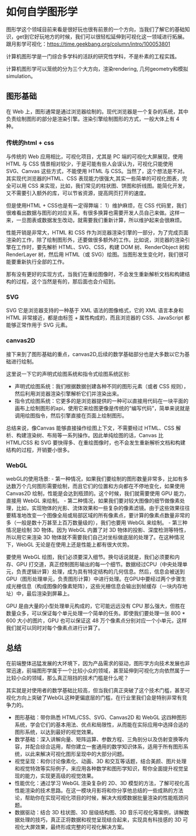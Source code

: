 # 如何自学图形学
图形学这个领域目前来看是很好玩也很有前景的一个方向，当我们了解它的基础知识，get到它好玩地方的时候，我们可以很轻松延伸到可视化这一领域进行拓展。
跟月影学可视化：https://time.geekbang.org/column/intro/100053801

计算机图形学是一门综合多学科的活跃的研究性学科，不是朴素的工程实践。

计算机图形学可以笼统的分为三个大方向，渲染rendering, 几何geometry和模拟simulation。

## 图形基础
在 Web 上，图形通常是通过浏览器绘制的。现代浏览器是一个复杂的系统，其中负责绘制图形的部分是渲染引擎。渲染引擎绘制图形的方式，一般大体上有 4 种。

### 传统的html + css
​与传统的 Web 应用相比，可视化项目，尤其是 PC 端的可视化大屏展现，使用HTML 与 CSS 情景相对较少，于是可能有些人会误认为，可视化只能使用 SVG、Canvas 这些方式，不能使用 HTML 与 CSS。当然了，这个想法是不对。
​
其实现代浏览器的HTML、CSS 表现能力很强大,其实一些简单的可视化图表，完全可以用 CSS 来实现，比如，我们常见的柱状图、饼图和折线图。能简化开发，又不需要引入额外的库，可以节省资源，提高网页打开的速度。

但是使用HTML + CSS也是有一定得弊端：
1）维护麻烦，在 CSS 代码里，我们很难看出数据与图形的对应关系，有很多换算也需要开发人员自己来做。这样一来，一旦图表或数据发生改动，就需要我们重新计算，所以维护起来会很麻烦。

性能开销是非常大，HTML 和 CSS 作为浏览器渲染引擎的一部分，为了完成页面渲染的工作，除了绘制图形外，还要做很多额外的工作。比如说，浏览器的渲染引擎在工作时，要先解析 HTML、SVG、CSS，构建 DOM 树、RenderObject 树和 RenderLayer 树，然后用 HTML（或 SVG）绘图。当图形发生变化时，我们很可能要重新执行全部的工作。

那有没有更好的实现方式，当我们在重绘图像时，不会发生重新解析文档和构建结构的过程，这个当然是有的，那后面也会介绍到。

### SVG
SVG 它是浏览器支持的一种基于 XML 语法的图像格式，它的 XML 语言本身和 HTML 非常接近，都是由标签 + 属性构成的，而且浏览器的 CSS、JavaScript 都能够正常作用于 SVG 元素。

### canvas2D
接下来到了图形基础的重点，canvas2D,后续的数学基础部分也是大多数以它为基础进行绘制。

这里说一下它的声明式绘图系统和指令式绘图系统区别:
- 声明式绘图系统：我们根据数据创建各种不同的图形元素（或者 CSS 规则），然后利用浏览器渲染引擎解析它们并渲染出来。
- 指令式绘图系统：它更多的是浏览器提供的一种可以直接用代码在一块平面的画布上绘制图形的api，使用它来绘图更像是传统的“编写代码”，简单来说就是调用绘图指令，然后引擎直接在页面上绘制图形。

总结来说，像Canvas 能够直接操作绘图上下文，不需要经过 HTML、CSS 解析、构建渲染树、布局等一系列操作。因此单纯绘图的话，Canvas 比 HTML/CSS 和 SVG 要快得多、在重绘图像时，也不会发生重新解析文档和构建结构的过程，开销要小很多。

### WebGL
webGL的使用场景:
​- 第一种情况，如果我们要绘制的图形数量非常多，比如有多达数万个几何图形需要绘制，而且它们的位置和方向都在不停地变化，如果使用 Canvas2D 绘制，性能是会达到瓶颈的。这个时候，我们就需要使用 GPU 能力，直接用 WebGL 来绘制。
​- 第二种情况，如果我们要对较大图像的细节做像素处理，比如，实现物体的光影、流体效果和一些复杂的像素滤镜。由于这些效果往往要精准地改变一个图像全局或局部区域的所有像素点，要计算的像素点数量非常的多（一般是数十万甚至上百万数量级的），我们也要用 WebGL 来绘制。
​- 第三种情况是绘制 3D 物体。因为 WebGL 内置了对 3D 物体的投影、深度检测等特性，所以用它来渲染 3D 物体就不需要我们自己对坐标做底层的处理了。在这种情况下，WebGL 无论是在使用上还是性能上都有很大优势。

要使用 WebGL 绘图，我们必须要深入细节。换句话说就是，我们必须要和内存、GPU 打交道，真正控制图形输出的每一个细节。数据经过CPU（中央处理单元，负责逻辑计算）处理，成为具有特定结构的几何信息。然后，信息会被送到GPU（图形处理单元，负责图形计算）中进行处理。在GPU中要经过两个步骤生成光栅信息（构成图像的像素矩阵），这些光栅信息会输出到帧缓存（一块内存地址）中，最后渲染到屏幕上。

GPU 是由大量的小型处理单元构成的，它可能远远没有 CPU 那么强大，但胜在数量众多，可以保证每个单元处理一个简单的任务。即使我们要处理一张 800 * 600 大小的图片，GPU 也可以保证这 48 万个像素点分别对应一个小单元，这样我们就可以同时对每个像素点进行计算了。

## 总结
在前端整体迅猛发展的大环境下，因为产品需求的驱动，图形学方向技术发展也非常迅速，前端图形学属于一个比较小众的领域，甚至延伸到可视化方向依然属于一比较小众的领域，那么真正阻挡的技术门槛是什么呢？

其实就是对使用者的数学基础比较高，但当我们真正突破了这个技术门槛，甚至可视化方向上突破了WebGL这种更偏底层的门槛，在行业里我们会是特别非常有竞争力的。

- 图形基础：带你熟悉 HTML/CSS、SVG、Canvas2D 和 WebGL 这四种图形系统，学会它们的基本用法、优点和局限性，从而能在实际应用中选择合适的图形系统，以达到最好的视觉效果。
- 数学基础：深入讲解向量、矩阵运算、参数方程、三角剖分以及仿射变换等内容，并配合综合运用，帮你建立一套通用的数学知识体系，适用于所有图形系统，以此来解决可视化图形呈现中的大部分问题。
- 视觉呈现：和你讨论像素化、动画、3D 和交互等话题，结合美颜、图片处理和视觉特效等实际例子，来应用各种数学和图形学知识，帮你全面提升视觉呈现的能力，实现更高级的视觉效果。
- 性能优化：通过学习 WebGL 渲染复杂的 2D、3D 模型的方法，了解可视化高性能渲染的技术思路。在这一模块月影将和你分享他总结的一些成熟的方法论，帮助你在实现可视化项目的时候，解决大规模数据批量渲染的性能瓶颈问题。
- 数据驱动：结合 3D 柱状图、3D 层级结构图、3D 音乐可视化等案例，讲解数据处理的技巧，真正正将数据和视觉呈现结合起来，实现具有科技感的 3D 可视化大屏效果，最终形成完整的可视化解决方案。


